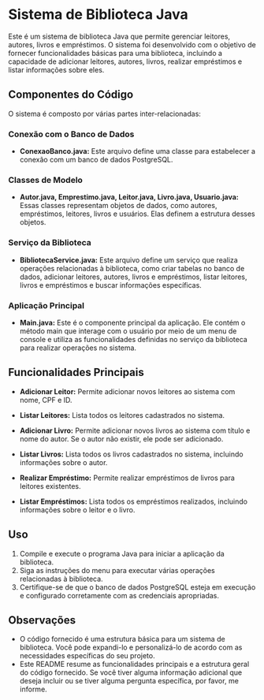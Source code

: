 # Sistema de Biblioteca Java

Este é um sistema de biblioteca Java que permite gerenciar leitores, autores, livros e empréstimos. O sistema foi desenvolvido com o objetivo de fornecer funcionalidades básicas para uma biblioteca, incluindo a capacidade de adicionar leitores, autores, livros, realizar empréstimos e listar informações sobre eles.

## Componentes do Código

O sistema é composto por várias partes inter-relacionadas:

### Conexão com o Banco de Dados

- **ConexaoBanco.java:** Este arquivo define uma classe para estabelecer a conexão com um banco de dados PostgreSQL.

### Classes de Modelo

- **Autor.java, Emprestimo.java, Leitor.java, Livro.java, Usuario.java:** Essas classes representam objetos de dados, como autores, empréstimos, leitores, livros e usuários. Elas definem a estrutura desses objetos.

### Serviço da Biblioteca

- **BibliotecaService.java:** Este arquivo define um serviço que realiza operações relacionadas à biblioteca, como criar tabelas no banco de dados, adicionar leitores, autores, livros e empréstimos, listar leitores, livros e empréstimos e buscar informações específicas.

### Aplicação Principal

- **Main.java:** Este é o componente principal da aplicação. Ele contém o método main que interage com o usuário por meio de um menu de console e utiliza as funcionalidades definidas no serviço da biblioteca para realizar operações no sistema.

## Funcionalidades Principais

- **Adicionar Leitor:** Permite adicionar novos leitores ao sistema com nome, CPF e ID.

- **Listar Leitores:** Lista todos os leitores cadastrados no sistema.

- **Adicionar Livro:** Permite adicionar novos livros ao sistema com título e nome do autor. Se o autor não existir, ele pode ser adicionado.

- **Listar Livros:** Lista todos os livros cadastrados no sistema, incluindo informações sobre o autor.

- **Realizar Empréstimo:** Permite realizar empréstimos de livros para leitores existentes.

- **Listar Empréstimos:** Lista todos os empréstimos realizados, incluindo informações sobre o leitor e o livro.

## Uso

1. Compile e execute o programa Java para iniciar a aplicação da biblioteca.
2. Siga as instruções do menu para executar várias operações relacionadas à biblioteca.
3. Certifique-se de que o banco de dados PostgreSQL esteja em execução e configurado corretamente com as credenciais apropriadas.

## Observações

- O código fornecido é uma estrutura básica para um sistema de biblioteca. Você pode expandi-lo e personalizá-lo de acordo com as necessidades específicas do seu projeto.
- Este README resume as funcionalidades principais e a estrutura geral do código fornecido. Se você tiver alguma informação adicional que deseja incluir ou se tiver alguma pergunta específica, por favor, me informe.
